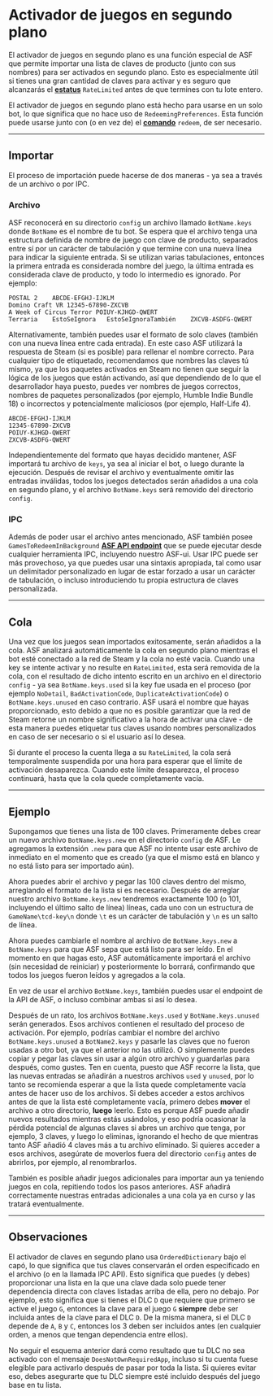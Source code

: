 # Activador de juegos en segundo plano

El activador de juegos en segundo plano es una función especial de ASF que permite importar una lista de claves de producto (junto con sus nombres) para ser activados en segundo plano. Esto es especialmente útil si tienes una gran cantidad de claves para activar y es seguro que alcanzarás el **[estatus](https://github.com/JustArchiNET/ArchiSteamFarm/wiki/FAQ-es-es#cu%C3%A1l-es-el-significado-de-estatus-al-activar-una-clave)** `RateLimited` antes de que termines con tu lote entero.

El activador de juegos en segundo plano está hecho para usarse en un solo bot, lo que significa que no hace uso de `RedeemingPreferences`. Esta función puede usarse junto con (o en vez de) el **[comando](https://github.com/JustArchiNET/ArchiSteamFarm/wiki/Commands-es-es)** `redeem`, de ser necesario.

* * *

## Importar

El proceso de importación puede hacerse de dos maneras - ya sea a través de un archivo o por IPC.

### Archivo

ASF reconocerá en su directorio `config` un archivo llamado `BotName.keys` donde `BotName` es el nombre de tu bot. Se espera que el archivo tenga una estructura definida de nombre de juego con clave de producto, separados entre sí por un carácter de tabulación y que termine con una nueva línea para indicar la siguiente entrada. Si se utilizan varias tabulaciones, entonces la primera entrada es considerada nombre del juego, la última entrada es considerada clave de producto, y todo lo intermedio es ignorado. Por ejemplo:

    POSTAL 2    ABCDE-EFGHJ-IJKLM
    Domino Craft VR 12345-67890-ZXCVB
    A Week of Circus Terror POIUY-KJHGD-QWERT
    Terraria    EstoSeIgnora   EstoSeIgnoraTambién    ZXCVB-ASDFG-QWERT
    

Alternativamente, también puedes usar el formato de solo claves (también con una nueva línea entre cada entrada). En este caso ASF utilizará la respuesta de Steam (si es posible) para rellenar el nombre correcto. Para cualquier tipo de etiquetado, recomendamos que nombres las claves tú mismo, ya que los paquetes activados en Steam no tienen que seguir la lógica de los juegos que están activando, así que dependiendo de lo que el desarrollador haya puesto, puedes ver nombres de juegos correctos, nombres de paquetes personalizados (por ejemplo, Humble Indie Bundle 18) o incorrectos y potencialmente maliciosos (por ejemplo, Half-Life 4).

    ABCDE-EFGHJ-IJKLM
    12345-67890-ZXCVB
    POIUY-KJHGD-QWERT
    ZXCVB-ASDFG-QWERT
    

Independientemente del formato que hayas decidido mantener, ASF importará tu archivo de `keys`, ya sea al iniciar el bot, o luego durante la ejecución. Después de revisar el archivo y eventualmente omitir las entradas inválidas, todos los juegos detectados serán añadidos a una cola en segundo plano, y el archivo `BotName.keys` será removido del directorio `config`.

### IPC

Además de poder usar el archivo antes mencionado, ASF también posee `GamesToRedeemInBackground` **[ASF API endpoint](https://github.com/JustArchiNET/ArchiSteamFarm/wiki/IPC-es-es#asf-api)** que se puede ejecutar desde cualquier herramienta IPC, incluyendo nuestro ASF-ui. Usar IPC puede ser más provechoso, ya que puedes usar una sintaxis apropiada, tal como usar un delimitador personalizado en lugar de estar forzado a usar un carácter de tabulación, o incluso introduciendo tu propia estructura de claves personalizada.

* * *

## Cola

Una vez que los juegos sean importados exitosamente, serán añadidos a la cola. ASF analizará automáticamente la cola en segundo plano mientras el bot esté conectado a la red de Steam y la cola no esté vacía. Cuando una key se intente activar y no resulte en `RateLimited`, esta será removida de la cola, con el resultado de dicho intento escrito en un archivo en el directorio `config` - ya sea `BotName.keys.used` si la key fue usada en el proceso (por ejemplo `NoDetail`, `BadActivationCode`, `DuplicateActivationCode`) o `BotName.keys.unused` en caso contrario. ASF usará el nombre que hayas proporcionado, esto debido a que no es posible garantizar que la red de Steam retorne un nombre significativo a la hora de activar una clave - de esta manera puedes etiquetar tus claves usando nombres personalizados en caso de ser necesario o si el usuario así lo desea.

Si durante el proceso la cuenta llega a su `RateLimited`, la cola será temporalmente suspendida por una hora para esperar que el límite de activación desaparezca. Cuando este límite desaparezca, el proceso continuará, hasta que la cola quede completamente vacía.

* * *

## Ejemplo

Supongamos que tienes una lista de 100 claves. Primeramente debes crear un nuevo archivo `BotName.keys.new` en el directorio `config` de ASF. Le agregamos la extensión `.new` para que ASF no intente usar este archivo de inmediato en el momento que es creado (ya que el mismo está en blanco y no está listo para ser importado aún).

Ahora puedes abrir el archivo y pegar las 100 claves dentro del mismo, arreglando el formato de la lista si es necesario. Después de arreglar nuestro archivo `BotName.keys.new` tendremos exactamente 100 (o 101, incluyendo el último salto de línea) líneas, cada uno con un estructura de `GameName\tcd-key\n` donde `\t` es un carácter de tabulación y `\n` es un salto de línea.

Ahora puedes cambiarle el nombre al archivo de `BotName.keys.new` a `BotName.keys` para que ASF sepa que está listo para ser leído. En el momento en que hagas esto, ASF automáticamente importará el archivo (sin necesidad de reiniciar) y posteriormente lo borrará, confirmando que todos los juegos fueron leídos y agregados a la cola.

En vez de usar el archivo `BotName.keys`, también puedes usar el endpoint de la API de ASF, o incluso combinar ambas si así lo desea.

Después de un rato, los archivos `BotName.keys.used` y `BotName.keys.unused` serán generados. Esos archivos contienen el resultado del proceso de activación. Por ejemplo, podrías cambiar el nombre del archivo `BotName.keys.unused` a `BotName2.keys` y pasarle las claves que no fueron usadas a otro bot, ya que el anterior no las utilizó. O simplemente puedes copiar y pegar las claves sin usar a algún otro archivo y guardarlas para después, como gustes. Ten en cuenta, puesto que ASF recorre la lista, que las nuevas entradas se añadirán a nuestros archivos `used` y `unused`, por lo tanto se recomienda esperar a que la lista quede completamente vacía antes de hacer uso de los archivos. Si debes acceder a estos archivos antes de que la lista esté completamente vacía, primero debes **mover** el archivo a otro directorio, **luego** leerlo. Esto es porque ASF puede añadir nuevos resultados mientras estás usándolos, y eso podría ocasionar la pérdida potencial de algunas claves si abres un archivo que tenga, por ejemplo, 3 claves, y luego lo eliminas, ignorando el hecho de que mientras tanto ASF añadió 4 claves más a tu archivo eliminado. Si quieres acceder a esos archivos, asegúrate de moverlos fuera del directorio `config` antes de abrirlos, por ejemplo, al renombrarlos.

También es posible añadir juegos adicionales para importar aun ya teniendo juegos en cola, repitiendo todos los pasos anteriores. ASF añadirá correctamente nuestras entradas adicionales a una cola ya en curso y las tratará eventualmente.

* * *

## Observaciones

El activador de claves en segundo plano usa `OrderedDictionary` bajo el capó, lo que significa que tus claves conservarán el orden especificado en el archivo (o en la llamada IPC API). Esto significa que puedes (y debes) proporcionar una lista en la que una clave dada solo puede tener dependencia directa con claves listadas arriba de ella, pero no debajo. Por ejemplo, esto significa que si tienes el DLC `D` que requiere que primero se active el juego `G`, entonces la clave para el juego `G` **siempre** debe ser incluida antes de la clave para el DLC `D`. De la misma manera, si el DLC `D` depende de `A`, `B` y `C`, entonces los 3 deben ser incluidos antes (en cualquier orden, a menos que tengan dependencia entre ellos).

No seguir el esquema anterior dará como resultado que tu DLC no sea activado con el mensaje `DoesNotOwnRequiredApp`, incluso si tu cuenta fuese elegible para activarlo después de pasar por toda la lista. Si quieres evitar eso, debes asegurarte que tu DLC siempre esté incluido después del juego base en tu lista.